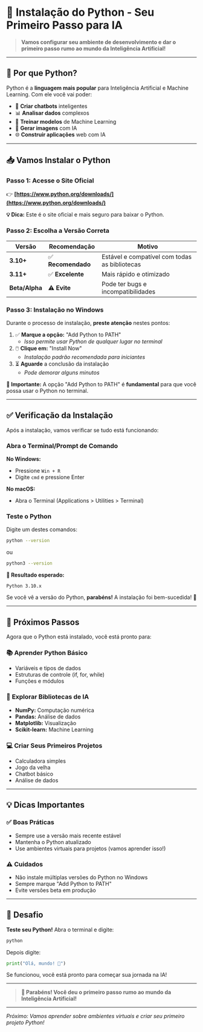 # 🐍 Instalação do Python - Seu Primeiro Passo para IA

> **Vamos configurar seu ambiente de desenvolvimento e dar o primeiro passo rumo ao mundo da Inteligência Artificial!**

---

## 🎯 Por que Python?

Python é a **linguagem mais popular** para Inteligência Artificial e Machine Learning. Com ele você vai poder:

- 🚀 **Criar chatbots** inteligentes
- 📊 **Analisar dados** complexos
- 🧠 **Treinar modelos** de Machine Learning
- 🎨 **Gerar imagens** com IA
- 🌐 **Construir aplicações** web com IA

---

## 📥 Vamos Instalar o Python

### Passo 1: Acesse o Site Oficial
👉 **[https://www.python.org/downloads/](https://www.python.org/downloads/)**

**💡 Dica:** Este é o site oficial e mais seguro para baixar o Python.

### Passo 2: Escolha a Versão Correta

| Versão | Recomendação | Motivo |
|--------|--------------|--------|
| **3.10+** | ✅ **Recomendado** | Estável e compatível com todas as bibliotecas |
| **3.11+** | ✅ **Excelente** | Mais rápido e otimizado |
| **Beta/Alpha** | ⚠️ **Evite** | Pode ter bugs e incompatibilidades |

### Passo 3: Instalação no Windows

Durante o processo de instalação, **preste atenção** nestes pontos:

1. ✅ **Marque a opção:** "Add Python to PATH"
   - *Isso permite usar Python de qualquer lugar no terminal*
2. 🖱️ **Clique em:** "Install Now"
   - *Instalação padrão recomendada para iniciantes*
3. ⏳ **Aguarde** a conclusão da instalação
   - *Pode demorar alguns minutos*

**🎯 Importante:** A opção "Add Python to PATH" é **fundamental** para que você possa usar o Python no terminal.

---

## ✅ Verificação da Instalação

Após a instalação, vamos verificar se tudo está funcionando:

### Abra o Terminal/Prompt de Comando

**No Windows:**
- Pressione `Win + R`
- Digite `cmd` e pressione Enter

**No macOS:**
- Abra o Terminal (Applications > Utilities > Terminal)

### Teste o Python

Digite um destes comandos:

```bash
python --version
```

ou

```bash
python3 --version
```

**🎉 Resultado esperado:**
```
Python 3.10.x
```

Se você vê a versão do Python, **parabéns!** A instalação foi bem-sucedida! 🚀

---

## 🚀 Próximos Passos

Agora que o Python está instalado, você está pronto para:

### 📚 **Aprender Python Básico**
- Variáveis e tipos de dados
- Estruturas de controle (if, for, while)
- Funções e módulos

### 🧠 **Explorar Bibliotecas de IA**
- **NumPy:** Computação numérica
- **Pandas:** Análise de dados
- **Matplotlib:** Visualização
- **Scikit-learn:** Machine Learning

### 💻 **Criar Seus Primeiros Projetos**
- Calculadora simples
- Jogo da velha
- Chatbot básico
- Análise de dados

---

## 💡 Dicas Importantes

### ✅ **Boas Práticas**
- Sempre use a versão mais recente estável
- Mantenha o Python atualizado
- Use ambientes virtuais para projetos (vamos aprender isso!)

### ⚠️ **Cuidados**
- Não instale múltiplas versões do Python no Windows
- Sempre marque "Add Python to PATH"
- Evite versões beta em produção

---

## 🎯 Desafio

**Teste seu Python!** Abra o terminal e digite:

```python
python
```

Depois digite:

```python
print("Olá, mundo! 🚀")
```

Se funcionou, você está pronto para começar sua jornada na IA! 

---

> **🎉 Parabéns! Você deu o primeiro passo rumo ao mundo da Inteligência Artificial!**

---

*Próximo: Vamos aprender sobre ambientes virtuais e criar seu primeiro projeto Python!*